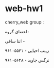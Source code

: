 # web-hw1
cherry_web group :

اعضای گروه :

اتنا ساقی -

زینب احیایی - ۹۶۱۰۵۵۳۱

نرگس جاوید - ۹۶۱۰۵۶۴۸
